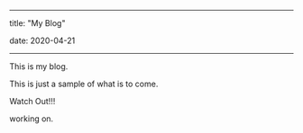 
---
title: "My Blog"

date: 2020-04-21

---
This is my blog.

This is just a sample of what is to come.

Watch Out!!!

working on.
